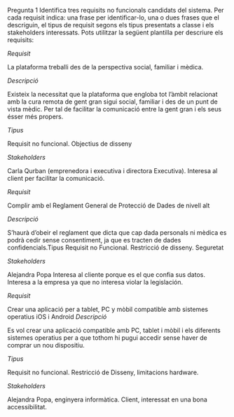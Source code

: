 Pregunta 1 
Identifica tres requisits no funcionals candidats del sistema. Per cada requisit indica: una frase per identificar-lo, una o dues frases que el descriguin, el tipus de requisit segons els tipus presentats a classe i els stakeholders interessats.
Pots utilitzar la següent plantilla per descriure els requisits:


*Requisit*

La plataforma treballi des de la perspectiva social, familiar i mèdica.

*Descripció*

Existeix la necessitat que la plataforma que engloba tot l’àmbit relacionat amb la cura remota de gent gran sigui social, familiar i des de un punt de vista mèdic. Per tal de facilitar la comunicació entre la gent gran i els seus ésser més propers.

*Tipus*

Requisit no funcional. Objectius de disseny

*Stakeholders*

Carla Qurban (emprenedora i executiva i directora Executiva). Interesa al client per facilitar la comunicació.


*Requisit*

Complir amb el Reglament General de Protecció de Dades de nivell alt

*Descripció*

S’haurà d’obeir el reglament que dicta que cap dada personals ni mèdica es podrà cedir sense consentiment, ja que es tracten de dades confidencials.Tipus
Requisit no Funcional. Restricció de disseny. Seguretat

*Stakeholders*

Alejandra Popa
Interesa al cliente porque es el que confia sus datos. 
Interesa a la empresa ya que no interesa violar la legislación.

*Requisit*

Crear una aplicació per a tablet, PC y mòbil compatible amb sistemes operatius iOS i Android
*Descripció*

Es vol crear una aplicació compatible amb PC, tablet i mòbil i els diferents sistemes operatius per a que tothom hi pugui accedir sense haver de comprar un nou dispositiu.

*Tipus*

Requisit no funcional. Restricció de Disseny, limitacions hardware.

*Stakeholders*

Alejandra Popa, enginyera informàtica.
Client, interessat en una bona accessibilitat.

